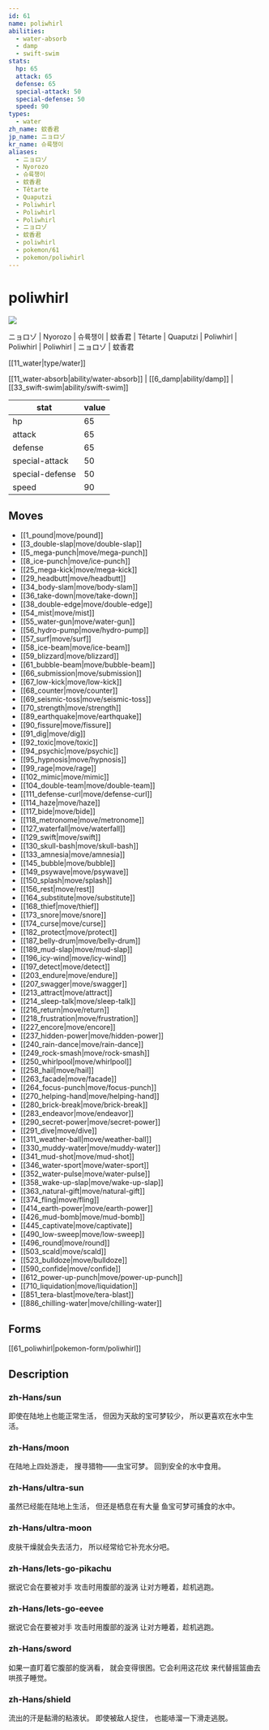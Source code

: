 ```yaml
---
id: 61
name: poliwhirl
abilities:
  - water-absorb
  - damp
  - swift-swim
stats:
  hp: 65
  attack: 65
  defense: 65
  special-attack: 50
  special-defense: 50
  speed: 90
types:
  - water
zh_name: 蚊香君
jp_name: ニョロゾ
kr_name: 슈륙챙이
aliases:
  - ニョロゾ
  - Nyorozo
  - 슈륙챙이
  - 蚊香君
  - Têtarte
  - Quaputzi
  - Poliwhirl
  - Poliwhirl
  - Poliwhirl
  - ニョロゾ
  - 蚊香君
  - poliwhirl
  - pokemon/61
  - pokemon/poliwhirl
---
```

# poliwhirl

![](https://raw.githubusercontent.com/PokeAPI/sprites/master/sprites/pokemon/61.png)

ニョロゾ | Nyorozo | 슈륙챙이 | 蚊香君 | Têtarte | Quaputzi | Poliwhirl | Poliwhirl | Poliwhirl | ニョロゾ | 蚊香君

[[11_water|type/water]]

[[11_water-absorb|ability/water-absorb]] | [[6_damp|ability/damp]] | [[33_swift-swim|ability/swift-swim]]

|stat|value|
|---|---|
|hp|65|
|attack|65|
|defense|65|
|special-attack|50|
|special-defense|50|
|speed|90|


## Moves

- [[1_pound|move/pound]]
- [[3_double-slap|move/double-slap]]
- [[5_mega-punch|move/mega-punch]]
- [[8_ice-punch|move/ice-punch]]
- [[25_mega-kick|move/mega-kick]]
- [[29_headbutt|move/headbutt]]
- [[34_body-slam|move/body-slam]]
- [[36_take-down|move/take-down]]
- [[38_double-edge|move/double-edge]]
- [[54_mist|move/mist]]
- [[55_water-gun|move/water-gun]]
- [[56_hydro-pump|move/hydro-pump]]
- [[57_surf|move/surf]]
- [[58_ice-beam|move/ice-beam]]
- [[59_blizzard|move/blizzard]]
- [[61_bubble-beam|move/bubble-beam]]
- [[66_submission|move/submission]]
- [[67_low-kick|move/low-kick]]
- [[68_counter|move/counter]]
- [[69_seismic-toss|move/seismic-toss]]
- [[70_strength|move/strength]]
- [[89_earthquake|move/earthquake]]
- [[90_fissure|move/fissure]]
- [[91_dig|move/dig]]
- [[92_toxic|move/toxic]]
- [[94_psychic|move/psychic]]
- [[95_hypnosis|move/hypnosis]]
- [[99_rage|move/rage]]
- [[102_mimic|move/mimic]]
- [[104_double-team|move/double-team]]
- [[111_defense-curl|move/defense-curl]]
- [[114_haze|move/haze]]
- [[117_bide|move/bide]]
- [[118_metronome|move/metronome]]
- [[127_waterfall|move/waterfall]]
- [[129_swift|move/swift]]
- [[130_skull-bash|move/skull-bash]]
- [[133_amnesia|move/amnesia]]
- [[145_bubble|move/bubble]]
- [[149_psywave|move/psywave]]
- [[150_splash|move/splash]]
- [[156_rest|move/rest]]
- [[164_substitute|move/substitute]]
- [[168_thief|move/thief]]
- [[173_snore|move/snore]]
- [[174_curse|move/curse]]
- [[182_protect|move/protect]]
- [[187_belly-drum|move/belly-drum]]
- [[189_mud-slap|move/mud-slap]]
- [[196_icy-wind|move/icy-wind]]
- [[197_detect|move/detect]]
- [[203_endure|move/endure]]
- [[207_swagger|move/swagger]]
- [[213_attract|move/attract]]
- [[214_sleep-talk|move/sleep-talk]]
- [[216_return|move/return]]
- [[218_frustration|move/frustration]]
- [[227_encore|move/encore]]
- [[237_hidden-power|move/hidden-power]]
- [[240_rain-dance|move/rain-dance]]
- [[249_rock-smash|move/rock-smash]]
- [[250_whirlpool|move/whirlpool]]
- [[258_hail|move/hail]]
- [[263_facade|move/facade]]
- [[264_focus-punch|move/focus-punch]]
- [[270_helping-hand|move/helping-hand]]
- [[280_brick-break|move/brick-break]]
- [[283_endeavor|move/endeavor]]
- [[290_secret-power|move/secret-power]]
- [[291_dive|move/dive]]
- [[311_weather-ball|move/weather-ball]]
- [[330_muddy-water|move/muddy-water]]
- [[341_mud-shot|move/mud-shot]]
- [[346_water-sport|move/water-sport]]
- [[352_water-pulse|move/water-pulse]]
- [[358_wake-up-slap|move/wake-up-slap]]
- [[363_natural-gift|move/natural-gift]]
- [[374_fling|move/fling]]
- [[414_earth-power|move/earth-power]]
- [[426_mud-bomb|move/mud-bomb]]
- [[445_captivate|move/captivate]]
- [[490_low-sweep|move/low-sweep]]
- [[496_round|move/round]]
- [[503_scald|move/scald]]
- [[523_bulldoze|move/bulldoze]]
- [[590_confide|move/confide]]
- [[612_power-up-punch|move/power-up-punch]]
- [[710_liquidation|move/liquidation]]
- [[851_tera-blast|move/tera-blast]]
- [[886_chilling-water|move/chilling-water]]

## Forms



[[61_poliwhirl|pokemon-form/poliwhirl]]

## Description

### zh-Hans/sun

即使在陆地上也能正常生活，
但因为天敌的宝可梦较少，
所以更喜欢在水中生活。

### zh-Hans/moon

在陆地上四处游走，
搜寻猎物——虫宝可梦。
回到安全的水中食用。

### zh-Hans/ultra-sun

虽然已经能在陆地上生活，
但还是栖息在有大量
鱼宝可梦可捕食的水中。

### zh-Hans/ultra-moon

皮肤干燥就会失去活力，
所以经常给它补充水分吧。

### zh-Hans/lets-go-pikachu

据说它会在要被对手
攻击时用腹部的漩涡
让对方睡着，趁机逃跑。

### zh-Hans/lets-go-eevee

据说它会在要被对手
攻击时用腹部的漩涡
让对方睡着，趁机逃跑。

### zh-Hans/sword

如果一直盯着它腹部的旋涡看，
就会变得很困。它会利用这花纹
来代替摇篮曲去哄孩子睡觉。

### zh-Hans/shield

流出的汗是黏滑的粘液状。
即使被敌人捉住，
也能哧溜一下滑走逃脱。

